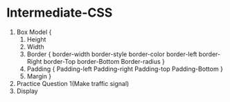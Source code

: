 # Intermediate-CSS

1. Box Model
{
    1. Height
    2. Width
    3. Border
    {
        border-width
        border-style
        border-color
        border-left
        border-Right
        border-Top
        border-Bottom
        Border-radius
    }
    4. Padding
    {
        Padding-left
        Padding-right
        Padding-top
        Padding-Bottom
    }
    5. Margin
}
2. Practice Question 1(Make traffic signal)
3. Display